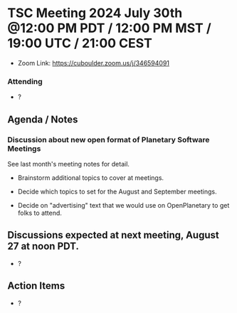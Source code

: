 # TSC Meeting 2024 July 30th @12:00 PM PDT / 12:00 PM MST / 19:00 UTC / 21:00 CEST
- Zoom Link: https://cuboulder.zoom.us/j/346594091

### Attending
- ?


## Agenda / Notes


### Discussion about new open format of Planetary Software Meetings

See last month's meeting notes for detail.

- Brainstorm additional topics to cover at meetings.

- Decide which topics to set for the August and September meetings.

- Decide on "advertising" text that we would use on OpenPlanetary to get folks to attend.


## Discussions expected at next meeting, August 27 at noon PDT.
- ?

## Action Items
- ?
